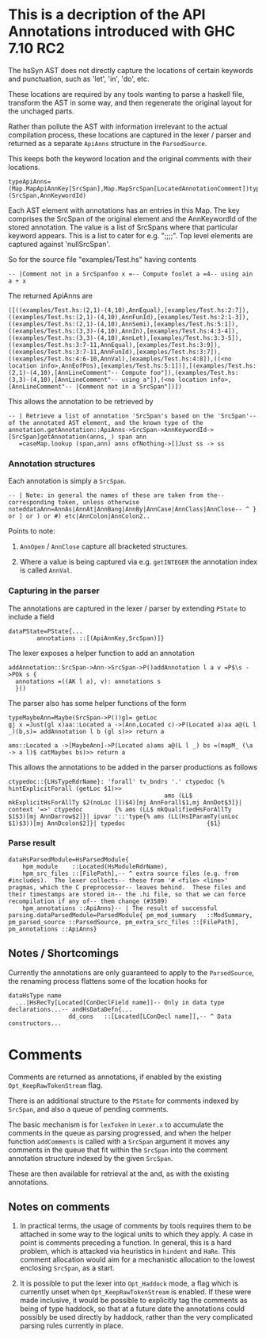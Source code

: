# This is a decription of the API Annotations introduced with GHC 7.10 RC2


The hsSyn AST does not directly capture the locations of certain keywords and
punctuation, such as 'let', 'in', 'do', etc.


These locations are required by any tools wanting to parse a haskell
file, transform the AST in some way, and then regenerate the original
layout for the unchaged parts.


Rather than pollute the AST with information irrelevant to the actual
compilation process, these locations are captured in the lexer /
parser and returned as a separate `ApiAnns` structure in the
`ParsedSource`.


This keeps both the keyword location and the original comments with their
locations.

```
typeApiAnns=(Map.MapApiAnnKey[SrcSpan],Map.MapSrcSpan[LocatedAnnotationComment])typeApiAnnKey=(SrcSpan,AnnKeywordId)
```


Each AST element with annotations has an entries in this Map. The key comprises the SrcSpan of the original element and the AnnKeywordId of the stored annotation. The value is a list of SrcSpans where that particular keyword appears. This is a list to cater for e.g. ";;;;". Top level elements are captured against 'nullSrcSpan'.


So for the source file "examples/Test.hs" having contents

```
-- |Comment not in a SrcSpanfoo x =-- Compute foolet a =4-- using ain a + x
```


The returned ApiAnns are

```
([((examples/Test.hs:(2,1)-(4,10),AnnEqual),[examples/Test.hs:2:7]),((examples/Test.hs:(2,1)-(4,10),AnnFunId),[examples/Test.hs:2:1-3]),((examples/Test.hs:(2,1)-(4,10),AnnSemi),[examples/Test.hs:5:1]),((examples/Test.hs:(3,3)-(4,10),AnnIn),[examples/Test.hs:4:3-4]),((examples/Test.hs:(3,3)-(4,10),AnnLet),[examples/Test.hs:3:3-5]),((examples/Test.hs:3:7-11,AnnEqual),[examples/Test.hs:3:9]),((examples/Test.hs:3:7-11,AnnFunId),[examples/Test.hs:3:7]),((examples/Test.hs:4:6-10,AnnVal),[examples/Test.hs:4:8]),((<no location info>,AnnEofPos),[examples/Test.hs:5:1])],[(examples/Test.hs:(2,1)-(4,10),[AnnLineComment"-- Compute foo"]),(examples/Test.hs:(3,3)-(4,10),[AnnLineComment"-- using a"]),(<no location info>,[AnnLineComment"-- |Comment not in a SrcSpan"])])
```


This allows the annotation to be retrieved by

```
-- | Retrieve a list of annotation 'SrcSpan's based on the 'SrcSpan'-- of the annotated AST element, and the known type of the annotation.getAnnotation::ApiAnns->SrcSpan->AnnKeywordId->[SrcSpan]getAnnotation(anns,_) span ann
   =caseMap.lookup (span,ann) anns ofNothing->[]Just ss -> ss
```

### Annotation structures


Each annotation is simply a `SrcSpan`.

```
-- | Note: in general the names of these are taken from the-- corresponding token, unless otherwise noteddataAnn=AnnAs|AnnAt|AnnBang|AnnBy|AnnCase|AnnClass|AnnClose-- ^ } or ] or ) or #) etc|AnnColon|AnnColon2..
```


Points to note:

1. `AnnOpen` / `AnnClose` capture all bracketed structures.

1. Where a value is being captured via e.g. `getINTEGER` the annotation index is called `AnnVal`.

### Capturing in the parser


The annotations are captured in the lexer / parser by extending `PState` to include a field

```
dataPState=PState{...
        annotations ::[(ApiAnnKey,SrcSpan)]}
```


The lexer exposes a helper function to add an annotation

```
addAnnotation::SrcSpan->Ann->SrcSpan->P()addAnnotation l a v =P$\s ->POk s {
  annotations =((AK l a), v): annotations s
  }()
```


The parser also has some helper functions of the form

```
typeMaybeAnn=Maybe(SrcSpan->P())gl= getLoc
gj x =Just(gl x)aa::Located a ->(Ann,Located c)->P(Located a)aa a@(L l _)(b,s)= addAnnotation l b (gl s)>> return a

ams::Located a ->[MaybeAnn]->P(Located a)ams a@(L l _) bs =(mapM_ (\a -> a l)$ catMaybes bs)>> return a
```


This allows the annotations to be added in the parser productions as follows

```
ctypedoc::{LHsTypeRdrName}: 'forall' tv_bndrs '.' ctypedoc {% hintExplicitForall (getLoc $1)>>
                                            ams (LL$ mkExplicitHsForAllTy $2(noLoc [])$4)[mj AnnForall$1,mj AnnDot$3]}| context '=>' ctypedoc         {% ams (LL$ mkQualifiedHsForAllTy   $1$3)[mj AnnDarrow$2]}| ipvar '::'type{% ams (LL(HsIParamTy(unLoc $1)$3))[mj AnnDcolon$2]}| typedoc                       {$1}
```

### Parse result

```
dataHsParsedModule=HsParsedModule{
    hpm_module    ::Located(HsModuleRdrName),
    hpm_src_files ::[FilePath],-- ^ extra source files (e.g. from #includes).  The lexer collects-- these from '# <file> <line>' pragmas, which the C preprocessor-- leaves behind.  These files and their timestamps are stored in-- the .hi file, so that we can force recompilation if any of-- them change (#3589)
    hpm_annotations ::ApiAnns}-- | The result of successful parsing.dataParsedModule=ParsedModule{ pm_mod_summary   ::ModSummary, pm_parsed_source ::ParsedSource, pm_extra_src_files ::[FilePath], pm_annotations ::ApiAnns}
```

## Notes / Shortcomings


Currently the annotations are only guaranteed to apply to the `ParsedSource`, the renaming process flattens some of the location hooks for

```
dataHsType name
  ...|HsRecTy[Located[ConDeclField name]]-- Only in data type declarations...-- andHsDataDefn{...
                 dd_cons   ::[Located[LConDecl name]],-- ^ Data constructors...
```

# Comments


Comments are returned as annotations, if enabled by the existing `Opt_KeepRawTokenStream` flag.


There is an additional structure to the `PState` for comments indexed by `SrcSpan`, and also a queue of pending comments.


The basic mechanism is for `lexToken` in `Lexer.x` to accumulate the comments in the queue as parsing progressed, and when the helper function `addComments` is called with a `SrcSpan` argument it moves any comments in the queue that fit within the `SrcSpan` into the comment annotation structure indexed by the given `SrcSpan`.


These are then available for retrieval at the and, as with the existing annotations.

## Notes on comments

1. In practical terms, the usage of comments by tools requires them to be attached in some way to the logical units to which they apply. A case in point is comments preceding a function. In general, this is a hard problem, which is attacked via heuristics in `hindent` and `HaRe`.  This comment allocation would aim for a mechanistic allocation to the lowest enclosing `SrcSpan`, as a start.

1. It is possible to put the lexer into `Opt_Haddock` mode, a flag which is currently unset when `Opt_KeepRawTokenStream` is enabled. If these were made inclusive, it would be possible to explicitly tag the comments as being of type haddock, so that at a future date the annotations could possibly be used directly by haddock, rather than the very complicated parsing rules currently in place.
